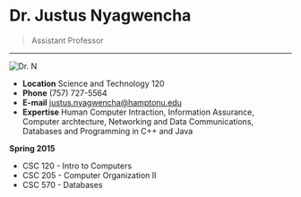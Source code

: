 # Dr. Justus Nyagwencha

> Assistant Professor

---

![Dr. N](https://huacm.files.wordpress.com/2015/03/justus-e1427144122564.jpg)

- **Location** Science and Technology 120
- **Phone** (757) 727-5564
- **E-mail** justus.nyagwencha@hamptonu.edu
- **Expertise** Human Computer Intraction, Information Assurance, Computer archtecture, Networking and Data Communications, Databases and Programming in C++ and Java

**Spring 2015**

- CSC 120 - Intro to Computers
- CSC 205 - Computer Organization II
- CSC 570 - Databases

